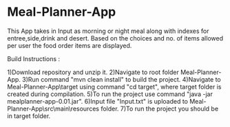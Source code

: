 # Meal-Planner-App
This App takes in Input as morning or night meal along with indexes for entree,side,drink and desert. Based on the choices and 
no. of items allowed per user the food order items are displayed. 


Build Instructions :

1)Download repository and unzip it.
2)Navigate to root folder Meal-Planner-App.
3)Run command "mvn clean install" to build the project.
4)Navigate to Meal-Planner-App\target using command "cd target", where target folder is created during compilation.
5)To run the project use command "java -jar mealplanner-app-0.01.jar".
6)Input file "Input.txt" is uploaded to Meal-Planner-App\src\main\resources folder.
7)To run the project you should be in target folder.

